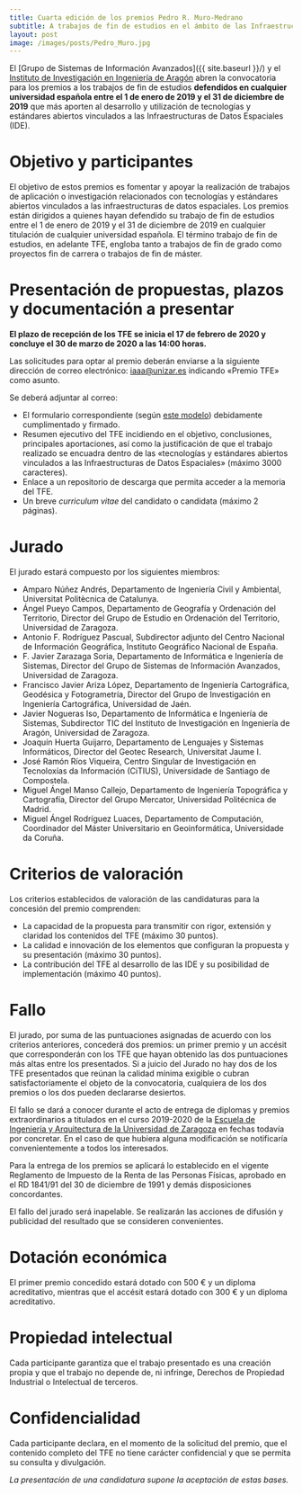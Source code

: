 ```yaml
---
title: Cuarta edición de los premios Pedro R. Muro-Medrano
subtitle: A trabajos de fin de estudios en el ámbito de las Infraestructuras de Datos Espaciales y los estándares abiertos que las soportan
layout: post
image: /images/posts/Pedro_Muro.jpg
---
```

El [Grupo de Sistemas de Información Avanzados]({{ site.baseurl }}/) y el [Instituto de Investigación en Ingeniería de Aragón](http://i3a.unizar.es) abren la convocatoria para los premios a los trabajos de fin de estudios **defendidos en cualquier universidad española entre el 1 de enero de 2019 y el 31 de diciembre de 2019** que más aporten al desarrollo y utilización de tecnologías y estándares abiertos vinculados a las Infraestructuras de Datos Espaciales (IDE).

# Objetivo y participantes
El objetivo de estos premios es fomentar y apoyar la realización de trabajos de aplicación o investigación relacionados con tecnologías y estándares abiertos vinculados a las infraestructuras de datos espaciales.
Los premios están dirigidos a quienes hayan defendido su trabajo de fin de estudios entre el 1 de enero de 2019 y el 31 de diciembre de 2019 en cualquier titulación de cualquier universidad española. El término trabajo de fin de estudios, en adelante TFE, engloba tanto a trabajos de fin de grado como proyectos fin de carrera o trabajos de fin de máster.

# Presentación de propuestas, plazos y documentación a presentar
**El plazo de recepción de los TFE se inicia el 17 de febrero de 2020 y concluye el 30 de marzo de 2020 a las 14:00 horas.**

Las solicitudes para optar al premio deberán enviarse a la siguiente dirección de correo electrónico: <iaaa@unizar.es> indicando &laquo;Premio TFE&raquo; como asunto.

Se deberá adjuntar al correo:

- El formulario correspondiente (según [este modelo]({{site.baseurl}}/downloads/Hoja_Solicitud_Premio_Pedro_Muro_TFE.odt)) debidamente cumplimentado y firmado.
- Resumen ejecutivo del TFE incidiendo en el objetivo, conclusiones, principales aportaciones, así como la justificación de que el trabajo realizado se encuadra dentro de las &laquo;tecnologías y estándares abiertos vinculados a las Infraestructuras de Datos Espaciales&raquo; (máximo 3000 caracteres).
- Enlace a un repositorio de descarga que permita acceder a la memoria del TFE.
- Un breve *curriculum vitae* del candidato o candidata (máximo 2 páginas).

# Jurado
El jurado estará compuesto por los siguientes miembros:

- Amparo Núñez Andrés, Departamento de Ingeniería Civil y Ambiental, Universitat Politècnica de Catalunya.
- Ángel Pueyo Campos, Departamento de Geografía y Ordenación del Territorio, Director del Grupo de Estudio en Ordenación del Territorio, Universidad de Zaragoza.
- Antonio F. Rodríguez Pascual, Subdirector adjunto del Centro Nacional de Información Geográfica, Instituto Geográfico Nacional de España.
- F. Javier Zarazaga Soria, Departamento de Informática e Ingeniería de Sistemas, Director del Grupo de Sistemas de Información Avanzados, Universidad de Zaragoza.
- Francisco Javier Ariza López, Departamento de Ingeniería Cartográfica, Geodésica y Fotogrametría, Director del Grupo de Investigación en Ingeniería Cartográfica, Universidad de Jaén.
- Javier Nogueras Iso, Departamento de Informática e Ingeniería de Sistemas, Subdirector TIC del Instituto de Investigación en Ingeniería de Aragón, Universidad de Zaragoza.
- Joaquín Huerta Guijarro, Departamento de Lenguajes y Sistemas Informáticos, Director del Geotec Research, Universitat Jaume I.
- José Ramón Ríos Viqueira, Centro Singular de Investigación en Tecnoloxías da Información (CiTIUS), Universidade de Santiago de Compostela.
- Miguel Ángel Manso Callejo, Departamento de Ingeniería Topográfica y Cartografía, Director del Grupo Mercator, Universidad Politécnica de Madrid.
- Miguel Ángel Rodríguez Luaces, Departamento de Computación, Coordinador del Máster Universitario en Geoinformática, Universidade da Coruña.

# Criterios de valoración
Los criterios establecidos de valoración de las candidaturas para la concesión del premio comprenden:

- La capacidad de la propuesta para transmitir con rigor, extensión y claridad los contenidos del TFE (máximo 30 puntos).
- La calidad e innovación de los elementos que configuran la propuesta y su presentación (máximo 30 puntos).
- La contribución del TFE al desarrollo de las IDE y su posibilidad de implementación (máximo 40 puntos).

# Fallo
El jurado, por suma de las puntuaciones asignadas de acuerdo con los criterios anteriores, concederá dos premios: un primer premio y un accésit que corresponderán con los TFE que hayan obtenido las dos puntuaciones más altas entre los presentados. Si a juicio del Jurado no hay dos de los TFE presentados que reúnan la calidad mínima exigible o cubran satisfactoriamente el objeto de la convocatoria, cualquiera de los dos premios o los dos pueden declararse desiertos.

El fallo se dará a conocer durante el acto de entrega de diplomas y premios extraordinarios a titulados en el curso 2019-2020 de la [Escuela de Ingeniería y Arquitectura de la Universidad de Zaragoza](http://eina.unizar.es/) en fechas todavía por concretar. En el caso de que hubiera alguna modificación se notificaría convenientemente a todos los interesados.

Para la entrega de los premios se aplicará lo establecido en el vigente Reglamento de Impuesto de la Renta de las Personas Físicas, aprobado en el RD 1841/91 del 30 de diciembre de 1991 y demás disposiciones concordantes.

El fallo del jurado será inapelable. Se realizarán las acciones de difusión y publicidad del resultado que se consideren convenientes.

# Dotación económica
El primer premio concedido estará dotado con 500 € y un diploma acreditativo, mientras que el accésit estará dotado con 300 € y un diploma acreditativo.

# Propiedad intelectual
Cada participante garantiza que el trabajo presentado es una creación propia y que el trabajo no depende de, ni infringe, Derechos de Propiedad Industrial o Intelectual de terceros.

# Confidencialidad
Cada participante declara, en el momento de la solicitud del premio, que el contenido completo del TFE no tiene carácter confidencial y que se permita su consulta y divulgación.

*La presentación de una candidatura supone la aceptación de estas bases.*

